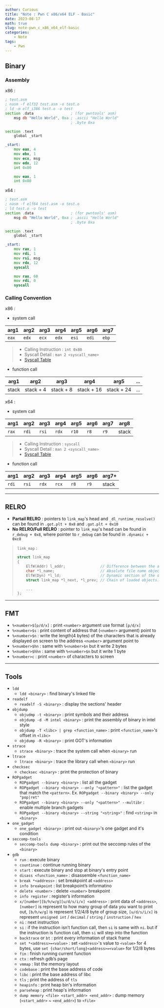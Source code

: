 ```yaml
---
author: Curious
title: "Note : Pwn C x86/x64 ELF - Basic"
date: 2023-08-17
math: true
slug: note-pwn_c_x86_x64_elf-basic
categories:
    - Note
tags:
    - Pwn
---
```


## Binary
### Assembly
x86 : 
```asm
; test.asm
; nasm -f elf32 test.asm -o test.o
; ld -m elf_i386 test.o -o test
section .data                 ; (for pwntools' asm)
    msg db "Hello World", 0xa ; .ascii "Hello World"
                              ; .byte 0xa

section .text
    global _start

_start: 
    mov eax, 4
    mov ebx, 1
    mov ecx, msg
    mov edx, 12
    int 0x80

    mov eax, 1
    int 0x80
```

x64 : 
```asm
; test.asm
; nasm -f elf64 test.asm -o test.o
; ld test.o -o test
section .data                 ; (for pwntools' asm)
    msg db "Hello World", 0xa ; .ascii "Hello World"
                              ; .byte 0xa

section .text
    global _start

_start:
    mov rax, 1
    mov rdi, 1
    mov rsi, msg
    mov rdx, 12
    syscall

    mov rax, 60
    mov rdi, 0
    syscall
```

### Calling Convention
x86 : 
- system call

| arg1  | arg2  | arg3  | arg4  | arg5  | arg6  | arg7  |
| ----- | ----- | ----- | ----- | ----- | ----- | ----- |
| `eax` | `edx` | `ecx` | `edx` | `esi` | `edi` | `ebp` |

> - Calling Instruction : `int 0x80`
> - Syscall Detail : `man 2 <syscall_name>`
> - [Syscall Table](https://syscalls.w3challs.com/?arch=x86)

- function call

| arg1  |   arg2    |   arg3    |    arg4    |    arg5    | ... |
| ----- | --------- | --------- | ---------- | ---------- | --- |
| stack | stack + 4 | stack + 8 | stack + 16 | stack + 24 | ... |

x64 : 

- system call

| arg1  | arg2  | arg3  | arg4  | arg5  | arg6  | arg7  | arg8  |
| ----- | ----- | ----- | ----- | ----- | ----- | ----- | ----- |
| `rax` | `rdi` | `rsi` | `rdx` | `r10` | `r8`  | `r9`  | stack |

> - Calling Instruction : `syscall`
> - Syscall Detail : `man 2 <syscall_name>`
> - [Syscall Table](https://syscalls.w3challs.com/?arch=x86_64)

- function call

| arg1  | arg2  | arg3  | arg4  | arg5  | arg6  | arg7+ |
| ----- | ----- | ----- | ----- | ----- | ----- | ----- |
| `rdi` | `rsi` | `rdx` | `rcx` | `r8`  | `r9`  | stack |

---
## RELRO
- **Partail RELRO** : pointers to `link_map`'s head and `_dl_runtime_resolve()` can be found in `.got.plt + 0x8` and `.got.plt + 0x10`  
- **No RELRO/Full RELRO** : pointer to `link_map`'s head can be found in `r_debug + 0x8`, where pointer to `r_debug` can be found in `.dynamic + 0xc8`

> `link_map` : 
> ```c
> struct link_map
> {
>     ElfW(Addr) l_addr;                // Difference between the address in the ELF file and the addresses in memory.
>     char *l_name;                     // Absolute file name object was found in.
>     ElfW(Dyn) *l_ld;                  // Dynamic section of the shared object.
>     struct link_map *l_next, *l_prev; // Chain of loaded objects.
> 
>     ...
> };
> ```

---
## FMT
- `%<number>$[p/d/x]` : print `<number>` argument use format `[p/d/x]`
- `%<number>$s` : print content of address that (`<number>` argument) point to
- `%<number>$n` : write the length(4 bytes) of the characters that is already displayed on screen to the address `<number>` argument point to
- `%<number>$hn` : same with `%<number>$n` but it write 2 bytes
- `%<number>$hhn` : same with `%<number>$n` but it write 1 byte
- `%<number>c` : print `<number>` of characters to screen

---
## Tools
- `ldd`
  - `ldd <binary>` : find binary's linked file
- `readelf`
  - `readelf -S <binary>` : display the sections' header
- `objdump`
    - `objudmp -t <binary>` : print symbols and their address
    - `objdump -d -M intel <binary>` : print the assembly of binary in intel style
    - `objdump -T <libc> | grep <function_name>` : print `<function_name>`'s offset in `<libc>`
    - `objdump -R <binary>` : print GOT's information
- `strace`
    - `strace <binary>` : trace the system call when `<binary>` run
- `ltrace`
    - `ltrace <binary>` : trace the library call when `<binary>` run
- `checksec`
    - `checksec <binary>` : print the protection of binary
- `ROPgadget`
    - `ROPgadget --binary <binary>` : list all the gadget
    - `ROPgadget --binary <binary> --only "<pattern>"` : list the gadget that match the `<pattern>`. Ex. `ROPgadget --binary <binary> --only "pop|ret"`
    - `ROPgadget --binary <binary> --only "<pattern>" --multibr` : enable multiple branch gadgets
    - `ROPgadget --binary <binary> --string "<string>"` : find `<string>` in `<binary>`
- `one_gadget`
  - `one_gadget <binary>` : print out `<binary>`'s one gadget and it's condition
- `seccomp-tools`
  - `seccomp-tools dump <binary>` : print out the seccomp rules of the `<binary>`
- `gdb`
    - `run` : execute binary
    - `countinue` : continue running binary
    - `start` : execute binary and stop at binary's entry point
    - `disass <function_name>` : disassemble `<function_name>`
    - `break *<address>` : set breakpoint at `<address>`
    - `info breakpoint` : list breakpoint’s informatino
    - `delete <number>` : delete `<number>` breakpoint
    - `info register` : register’s information
    - `x/[number][b/h/w/g][u/d/s/i/x] <address>` : print data of `<address>`, `[number]` is represent to how many group of data you want to print out, `[b/h/w/g]` is represent 1/2/4/8 byte of group size, `[u/d/s/i/x]` is represent `unsigned int` / `decimal` / `string` / `instruction` / `hex`
    - `ni` : next instruction
    - `si` : if the instruction isn’t function call, then `si` is same with `ni`. but if the instruction is function call, then `si` will step into the function
    - `backtrace` or `bt` : print every information of stack frame
    - `set *<address>=<value>` : set `<address>`'s value to `<value>` for 4 bytes, use `set {char/short/long}<address>=<value>` for 1/2/8 bytes
    - `fin` : finish running current function
    - `ctx` : refresh gdb’s page
    - `vmmap` : list the memory layout
    - `codebase` : print the base address of code
    - `libc` : print the base address of libc
    - `tls` ; print the address of `tls`
    - `heapinfo` : print heap bin's information
    - `parseheap` : print heap's information
    - `dump memory <file> <start_addr> <end_addr>` : dump memory (`<start_addr>` ~ `<end_addr>`) to `<file>`

